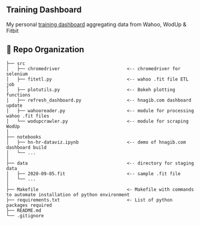## Training Dashboard
My personal [training dashboard](http://hnagib.com) aggregating data from Wahoo, WodUp & Fitbit

:open_file_folder: Repo Organization
--------------------------------

    ├── src                
    │   ├── chromedriver                         <-- chromedriver for selenium    
    │   ├── fitetl.py                            <-- wahoo .fit file ETL job    
    │   ├── plotutils.py                         <-- Bokeh plotting functions   
    │   ├── refresh_dashboard.py                 <-- hnagib.com dashboard update
    │   ├── wahooreader.py                       <-- module for processing wahoo .fit files       
    │   └── wodupcrawler.py                      <-- module for scraping WodUp
    │
    ├── notebooks          
    │   ├── hn-hr-dataviz.ipynb                  <-- demo of hnagib.com dashboard build         
    │   └── ...            
    │
    ├── data                                     <-- directory for staging data
    │   ├── 2020-09-05.fit                       <-- sample .fit file      
    │   └── ... 
    │
    ├── Makefile                                 <- Makefile with commands to automate installation of python environment
    ├── requirements.txt                         <- List of python packages required     
    ├── README.md
    └── .gitignore         
